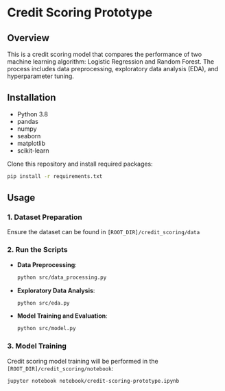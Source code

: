 # Credit Scoring Prototype

## Overview
This is a credit scoring model that compares the performance of two machine learning algorithm: Logistic Regression and Random Forest. The process includes data preprocessing, exploratory data analysis (EDA), and hyperparameter tuning.

## Installation
- Python 3.8
- pandas
- numpy
- seaborn
- matplotlib
- scikit-learn

Clone this repository and install required packages:
```bash
pip install -r requirements.txt
```

## Usage

### 1. Dataset Preparation
Ensure the dataset can be found in `[ROOT_DIR]/credit_scoring/data`

### 2. Run the Scripts

- **Data Preprocessing**:
  ```bash
  python src/data_processing.py
  ```
- **Exploratory Data Analysis**:
  ```bash
  python src/eda.py
  ```
- **Model Training and Evaluation**:
  ```bash
  python src/model.py
  ```

### 3. Model Training
Credit scoring model training will be performed in the `[ROOT_DIR]/credit_scoring/notebook`:
```bash
jupyter notebook notebook/credit-scoring-prototype.ipynb
```
